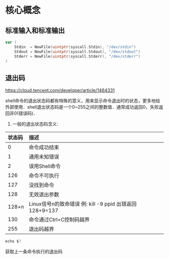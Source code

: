 # 核心概念

## 标准输入和标准输出

```go
var (
    Stdin  = NewFile(uintptr(syscall.Stdin), "/dev/stdin")
    Stdout = NewFile(uintptr(syscall.Stdout), "/dev/stdout")
    Stderr = NewFile(uintptr(syscall.Stderr), "/dev/stderr")
)
```

## 退出码

https://cloud.tencent.com/developer/article/1464331

  shell命令的退出状态码都有特殊的意义，用来显示命令退出时的状态，更多地给外部使用．shell退出状态码是一个0~255之间的整数值．通常成功返回0，失败返回非0(错误码)．

1. 一般的退出状态码含义:

| 状态码 | 描述                                                    |
| :----- | :------------------------------------------------------ |
| 0      | 命令成功结束                                            |
| 1      | 通用未知错误                                            |
| 2      | 误用Shell命令                                           |
| 126    | 命令不可执行                                            |
| 127    | 没找到命令                                              |
| 128    | 无效退出参数                                            |
| 128+n  | Linux信号n的致命错误 例: kill -9 ppid 出错返回128+9=137 |
| 130    | 命令通过Ctrl+C控制码越界                                |
| 255    | 退出码越界                                              |

```javascript
echo $?
```

获取上一条命令执行的退出码